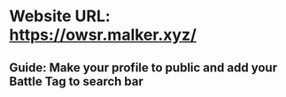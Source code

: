 # Website URL: https://owsr.malker.xyz/

## Guide: Make your profile to public and add your Battle Tag to search bar
